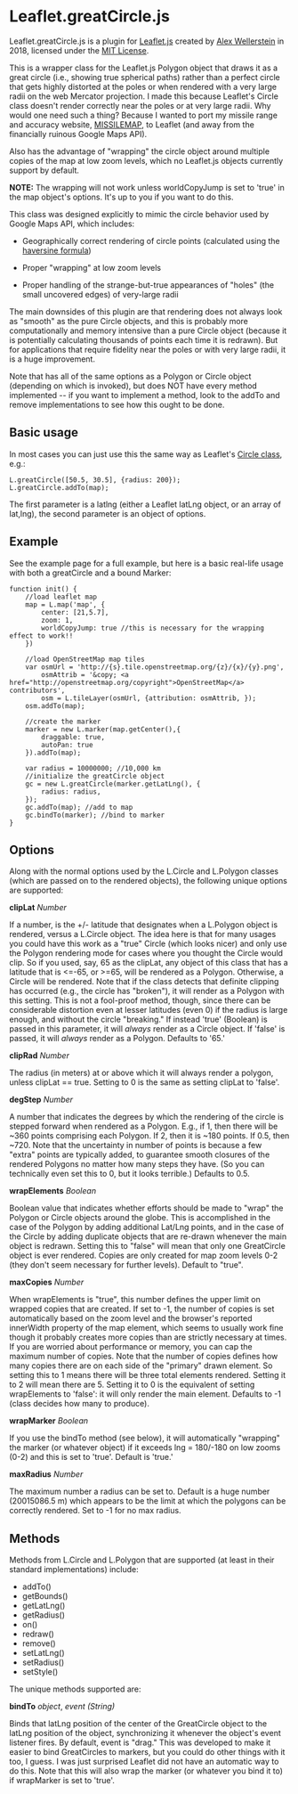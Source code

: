 # Leaflet.greatCircle.js

Leaflet.greatCircle.js is a plugin for [Leaflet.js](https://leafletjs.com/) created by [Alex Wellerstein](http://blog.nuclearsecrecy.com) in 2018, licensed under the [MIT License](https://opensource.org/licenses/MIT).

This is a wrapper class for the Leaflet.js Polygon object that draws it as a great circle (i.e., showing true spherical paths) rather than a perfect circle that gets highly distorted at the poles or when rendered with a very large radii on the web Mercator projection. I made this because Leaflet's Circle class doesn't render correctly near the poles or at very large radii. Why would one need such a thing? Because I wanted to port my missile range and accuracy website, [MISSILEMAP](https://nuclearsecrecy.com/missilemap), to Leaflet (and away from the financially ruinous Google Maps API).

Also has the advantage of "wrapping" the circle object around multiple copies of the map at low zoom levels, which no Leaflet.js objects currently support by default. 

**NOTE:** The wrapping will not work unless worldCopyJump is set to 'true' in the map object's options. It's up to you if you want to do this.

This class was designed explicitly to mimic the circle behavior used by Google Maps API, which includes:

* Geographically correct rendering of circle points (calculated using the [haversine formula](https://www.movable-type.co.uk/scripts/latlong.html))

* Proper "wrapping" at low zoom levels

* Proper handling of the strange-but-true appearances of "holes" (the small uncovered edges) of very-large radii

The main downsides of this plugin are that rendering does not always look as "smooth" as the pure Circle objects, and this is probably more computationally and memory intensive than a pure Circle object (because it is potentially calculating thousands of points each time it is redrawn). But for applications that require fidelity near the poles or with very large radii, it is a huge improvement. 

Note that has all of the same options as a Polygon or Circle object (depending on which is invoked), but does NOT have every method implemented -- if you  want to implement a method, look to the addTo and remove implementations to see how this ought to be done.

## Basic usage

In most cases you can just use this the same way as Leaflet's [Circle class](https://leafletjs.com/reference-1.3.4.html#circle), e.g.:

```
L.greatCircle([50.5, 30.5], {radius: 200});
L.greatCircle.addTo(map);
```

The first parameter is a latlng (either a Leaflet latLng object, or an array of lat,lng), the second parameter is an object of options.

## Example

See the example page for a full example, but here is a basic real-life usage with both a greatCircle and a bound Marker:

```
function init() {
	//load leaflet map 
	map = L.map('map', {
		center: [21,5.7],
		zoom: 1,
		worldCopyJump: true //this is necessary for the wrapping effect to work!!
	})

	//load OpenStreetMap map tiles
	var osmUrl = 'http://{s}.tile.openstreetmap.org/{z}/{x}/{y}.png',
		osmAttrib = '&copy; <a href="http://openstreetmap.org/copyright">OpenStreetMap</a> contributors',
		osm = L.tileLayer(osmUrl, {attribution: osmAttrib, });
	osm.addTo(map);

	//create the marker
	marker = new L.marker(map.getCenter(),{
		draggable: true,
		autoPan: true 
	}).addTo(map);

	var radius = 10000000; //10,000 km 
	//initialize the greatCircle object
	gc = new L.greatCircle(marker.getLatLng(), {
		radius: radius,
	});
	gc.addTo(map); //add to map
	gc.bindTo(marker); //bind to marker
}
```

## Options

Along with the normal options used by the L.Circle and L.Polygon classes (which are passed on to the rendered objects), the following unique options are supported:

**clipLat** _Number_

If a number, is the +/- latitude that designates when a L.Polygon object is rendered, versus a L.Circle object. The idea here is that for many usages you could have this work as a "true" Circle (which looks nicer) and only use the Polygon
rendering mode for cases where you thought the Circle would clip. So if you used, say, 65 as the clipLat, any object of this class
that has a latitude that is <=-65, or >=65, will be rendered as a Polygon. Otherwise, a Circle will be rendered. Note that if the
class detects that definite clipping has occurred (e.g., the circle has "broken"), it will render as a Polygon with this setting.
This is not a fool-proof method, though, since there can be considerable distortion even at lesser latitudes (even 0) if the radius
is large enough, and without the circle "breaking." If instead 'true' (Boolean) is passed in this parameter, it will *always* render
as a Circle object. If 'false' is passed, it will *always* render as a Polygon. Defaults to '65.'

**clipRad** _Number_

The radius (in meters) at or above which it will always render a polygon, unless clipLat == true. Setting to 0 is the same as 
setting clipLat to 'false'.

**degStep** _Number_ 

A number that indicates the degrees by which the rendering of the circle is stepped forward when rendered as a Polygon. E.g., if 1, then there will be ~360 points comprising each Polygon. If 2, then it is ~180 points. If 0.5, then ~720. Note that the uncertainty in number of points is because a few "extra" points are typically added, to guarantee smooth closures of the rendered Polygons no matter how many steps they have. (So you can technically even set this to 0, but it looks terrible.) Defaults to 0.5.

**wrapElements** _Boolean_

Boolean value that indicates whether efforts should be made to "wrap" the Polygon or Circle objects around the globe. This is accomplished in the case of the Polygon by adding additional Lat/Lng points, and in the case of the Circle by adding duplicate objects that are re-drawn whenever the main object is redrawn. Setting this to "false" will mean that only one GreatCircle object is ever rendered. Copies are only created for map zoom levels 0-2 (they don't seem necessary for further levels). Default to "true".

**maxCopies** _Number_ 

When wrapElements is "true", this number defines the upper limit on wrapped copies that are created. If set to -1, the number of copies is set automatically based on the zoom level and the browser's reported innerWidth property of the map element, which seems to usually work fine though it probably creates more copies than are strictly necessary at times. If you are worried about performance or memory, you can cap the maximum number of copies. Note that the number of copies defines how many copies there are on each side of the "primary" drawn element. So setting this to 1 means there will be three total elements rendered. Setting it to 2 will mean there are 5. Setting it to 0 is the equivalent of setting wrapElements to 'false': it will only render the main element. Defaults to -1 (class decides how many to produce). 

**wrapMarker** _Boolean_

If you use the bindTo method (see below), it will automatically "wrapping" the marker (or whatever object) if it exceeds lng = 180/-180 on low zooms (0-2) and this is set to 'true'. Default is 'true.'

**maxRadius** _Number_

The maximum number a radius can be set to. Default is a huge number (20015086.5 m) which appears to be the limit at which the polygons can be correctly rendered. Set to -1 for no max radius.

## Methods

Methods from L.Circle and L.Polygon that are supported (at least in their standard implementations) include:

* addTo()
* getBounds()
* getLatLng()
* getRadius()
* on()
* redraw()
* remove()
* setLatLng()
* setRadius()
* setStyle()

The unique methods supported are:

**bindTo** _object_, _event (String)_ 

Binds that latLng position of the center of the GreatCircle object to the latLng position of the object, synchronizing it whenever the object's event listener fires. By default, event is "drag." This was developed to make it easier to bind GreatCircles  to markers, but you could do other things with it too, I guess. I was just surprised Leaflet did not have an automatic way to do this. Note that this will also wrap the marker (or whatever you bind it to) if wrapMarker is set to 'true'.
